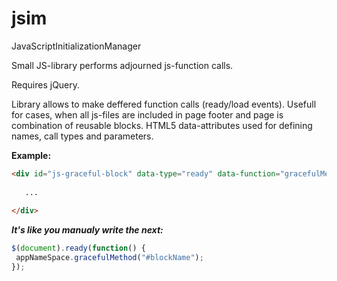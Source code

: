 jsim
=====

JavaScriptInitializationManager

Small JS-library performs adjourned js-function calls.

Requires jQuery.

Library allows to make deffered function calls (ready/load events). Usefull for cases, when all js-files are included in page footer and page is combination of reusable blocks.
HTML5 data-attributes used for defining names, call types and parameters.


**Example:**

````html
<div id="js-graceful-block" data-type="ready" data-function="gracefulMethod" data-param="#blockName">
   
   ...
   
</div>
````


***It's like you manualy write the next:***

````js
$(document).ready(function() {
 appNameSpace.gracefulMethod("#blockName");
});
````
